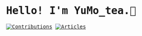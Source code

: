 
<samp>
  
# Hello! I'm YuMo_tea.👻

[![Contributions](https://badgen.org/img/qiita/YuMo_tea/contributions?style=for-the-badge)](https://qiita.com/YuMo_tea)
[![Articles](https://badgen.org/img/qiita/YuMo_tea/articles?style=for-the-badge)](https://qiita.com/YuMo_tea)

</div>
</samp>
